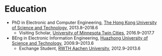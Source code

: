 # Education

- PhD in Electronic and Computer Engineering, [The Hong Kong University of Science and Technology](https://hkust.edu.hk/), 2013.8–2018.6
  - Visiting Scholar, [University of Minnesota Twin Cities](https://twin-cities.umn.edu/), 2016.9–2017.7
- BEng in Electronic Information Engineering, [Huazhong University of Science and Technology](http://english.hust.edu.cn/), 2009.9–2013.6
  - Exchange Student, [RWTH Aachen University](https://www.rwth-aachen.de/go/id/a/?lidx=1), 2012.9–2013.6
